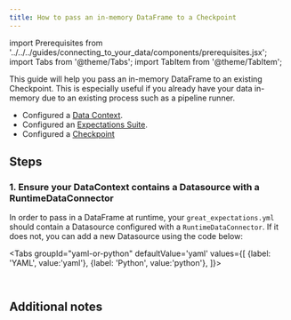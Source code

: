 ```yaml
---
title: How to pass an in-memory DataFrame to a Checkpoint
---
```


import Prerequisites from '../../../guides/connecting_to_your_data/components/prerequisites.jsx';
import Tabs from '@theme/Tabs';
import TabItem from '@theme/TabItem';

This guide will help you pass an in-memory DataFrame to an existing Checkpoint.
This is especially useful if you already have your data in-memory due to an existing process such as a pipeline runner.


<Prerequisites>

- Configured a [Data Context](../../../tutorials/getting_started/initialize_a_data_context.md).
- Configured an [Expectations Suite](../../../tutorials/getting_started/create_your_first_expectations.md).
- Configured a [Checkpoint](./how_to_create_a_new_checkpoint)

</Prerequisites>

## Steps

### 1. Ensure your DataContext contains a Datasource with a RuntimeDataConnector

In order to pass in a DataFrame at runtime, your `great_expectations.yml` should contain a Datasource configured with a `RuntimeDataConnector`. If it does not, you can add a new Datasource using the code below:

<Tabs
  groupId="yaml-or-python"
  defaultValue='yaml'
  values={[
  {label: 'YAML', value:'yaml'},
  {label: 'Python', value:'python'},
  ]}>
<TabItem value="yaml">

```python file=../../../../tests/integration/docusaurus/validation/checkpoints/how_to_pass_an_in_memory_dataframe_to_a_checkpoint.py#L10-L23
```

</TabItem>
<TabItem value="python">

```python file=../../../../tests/integration/docusaurus/validation/checkpoints/how_to_pass_an_in_memory_dataframe_to_a_checkpoint.py#L28-L43
```

</TabItem>
</Tabs>

## Additional notes

